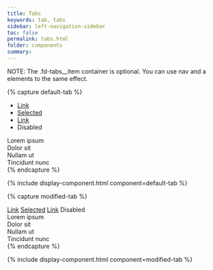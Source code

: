 ```yaml
---
title: Tabs
keywords: tab, tabs
sidebar: left-navigation-sidebar
toc: false
permalink: tabs.html
folder: components
summary:
---
```


NOTE: The .fd-tabs__item container is optional. You can use nav and a elements to the same effect.

{% capture default-tab %}
<ul class="fd-tabs" role="tablist">
    <li class="fd-tabs__item">
        <a class="fd-tabs__link" aria-controls="fuCwV550" href="#fuCwV550" role="tab">Link</a>
    </li>
    <li class="fd-tabs__item">
        <a class="fd-tabs__link" aria-controls="AiWfz165" aria-selected="true" href="#AiWfz165" role="tab">Selected</a>
    </li>
    <li class="fd-tabs__item">
        <a class="fd-tabs__link" aria-controls="7ae0T849" href="#7ae0T849" role="tab">Link</a>
    </li>
    <li class="fd-tabs__item">
        <a class="fd-tabs__link" aria-controls="IR27Y941" aria-disabled="true" role="tab">Disabled</a>
    </li>
</ul>
<div class="fd-tabs__panel" aria-expanded="false" id="fuCwV550" role="tabpanel">
    Lorem ipsum
</div>
<div class="fd-tabs__panel" aria-expanded="true" id="AiWfz165" role="tabpanel">
    Dolor sit
</div>
<div class="fd-tabs__panel" aria-expanded="false" id="7ae0T849" role="tabpanel">
    Nullam ut
</div>
<div class="fd-tabs__panel" aria-expanded="false" id="IR27Y941" role="tabpanel">
    Tincidunt nunc
</div>
{% endcapture %}

<br />

{% include display-component.html component=default-tab %}

{% capture modified-tab %}
<nav class="fd-tabs" role="tablist">
    <a class="fd-tabs__link" aria-controls="kf8369" href="#kf8369" role="tab">Link</a>
    <a class="fd-tabs__link" aria-controls="9uQ282" aria-selected="true" href="#9uQ282" role="tab">Selected</a>
    <a class="fd-tabs__link" aria-controls="DGl707" href="#DGl707" role="tab">Link</a>
    <a class="fd-tabs__link" aria-controls="98q398" aria-disabled="true" role="tab">Disabled</a>
</nav>
<div class="fd-tabs__panel" aria-expanded="false" id="kf8369" role="tabpanel">
    Lorem ipsum
</div>
<div class="fd-tabs__panel" aria-expanded="true" id="9uQ282" role="tabpanel">
    Dolor sit
</div>
<div class="fd-tabs__panel" aria-expanded="false" id="DGl707" role="tabpanel">
    Nullam ut
</div>
<div class="fd-tabs__panel" aria-expanded="false" id="98q398" role="tabpanel">
    Tincidunt nunc
</div>
{% endcapture %}

{% include display-component.html component=modified-tab %}
